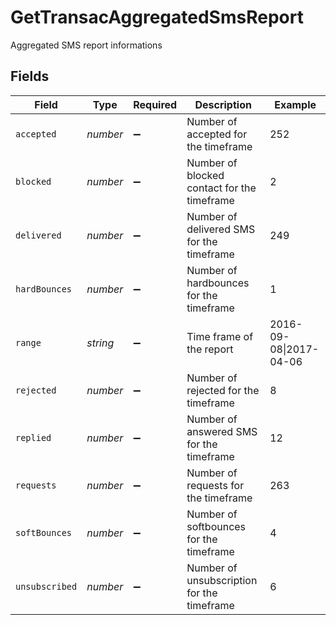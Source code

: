 # GetTransacAggregatedSmsReport

Aggregated SMS report informations


## Fields

| Field                                       | Type                                        | Required                                    | Description                                 | Example                                     |
| ------------------------------------------- | ------------------------------------------- | ------------------------------------------- | ------------------------------------------- | ------------------------------------------- |
| `accepted`                                  | *number*                                    | :heavy_minus_sign:                          | Number of accepted for the timeframe        | 252                                         |
| `blocked`                                   | *number*                                    | :heavy_minus_sign:                          | Number of blocked contact for the timeframe | 2                                           |
| `delivered`                                 | *number*                                    | :heavy_minus_sign:                          | Number of delivered SMS for the timeframe   | 249                                         |
| `hardBounces`                               | *number*                                    | :heavy_minus_sign:                          | Number of hardbounces for the timeframe     | 1                                           |
| `range`                                     | *string*                                    | :heavy_minus_sign:                          | Time frame of the report                    | 2016-09-08\|2017-04-06                      |
| `rejected`                                  | *number*                                    | :heavy_minus_sign:                          | Number of rejected for the timeframe        | 8                                           |
| `replied`                                   | *number*                                    | :heavy_minus_sign:                          | Number of answered SMS for the timeframe    | 12                                          |
| `requests`                                  | *number*                                    | :heavy_minus_sign:                          | Number of requests for the timeframe        | 263                                         |
| `softBounces`                               | *number*                                    | :heavy_minus_sign:                          | Number of softbounces for the timeframe     | 4                                           |
| `unsubscribed`                              | *number*                                    | :heavy_minus_sign:                          | Number of unsubscription for the timeframe  | 6                                           |